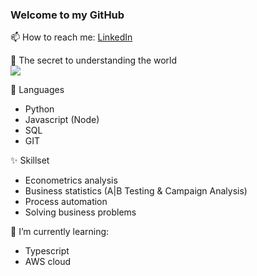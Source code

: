 ### Welcome to my GitHub

📫 How to reach me: [LinkedIn](https://www.linkedin.com/in/brad-webb-101/)

🔭 The secret to understanding the world
</br>
<img src="https://render.githubusercontent.com/render/math?math=t = \frac{\bar x - \mu}{s - \sqrt{n}}">

:mega: Languages   
* Python
* Javascript (Node)
* SQL
* GIT

✨ Skillset
* Econometrics analysis
* Business statistics (A|B Testing & Campaign Analysis)
* Process automation
* Solving business problems 

🌱 I’m currently learning:    
* Typescript
* AWS cloud

                                
                                
<!--
**BradWebb101/BradWebb101** is a ✨ _special_ ✨ repository because its `README.md` (this file) appears on your GitHub profile.

Here are some ideas to get you started:

- 🔭 I’m currently working on ...
- 🌱 I’m currently learning ...
- 👯 I’m looking to collaborate on ...
- 🤔 I’m looking for help with ...
- 💬 Ask me about ...
- 📫 How to reach me: ...
- 😄 Pronouns: ...
- ⚡ Fun fact: ...
-->
